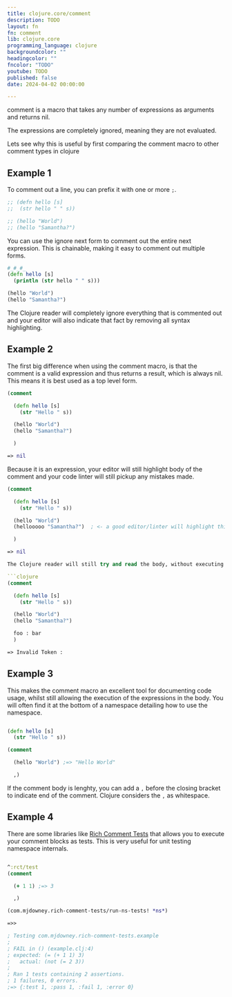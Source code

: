 ```yaml
---
title: clojure.core/comment
description: TODO
layout: fn
fn: comment
lib: clojure.core
programming_language: clojure
backgroundcolor: ""
headingcolor: ""
fncolor: "TODO"
youtube: TODO
published: false
date: 2024-04-02 00:00:00

---
```


comment is a macro that takes any number of expressions as arguments and returns nil.

The expressions are completely ignored, meaning they are not evaluated.

Lets see why this is useful by first comparing the comment macro to other comment types in clojure

## Example 1

To comment out a line, you can prefix it with one or more `;`.

```clojure
;; (defn hello [s]
;;  (str hello " " s))

;; (hello "World")
;; (hello "Samantha?")
```

You can use the ignore next form to comment out the entire next expression. This is chainable, making it easy to comment out multiple forms.

```clojure
#_#_#_
(defn hello [s]
  (println (str hello " " s)))

(hello "World")
(hello "Samantha?")

```

The Clojure reader will completely ignore everything that is commented out and your editor will also indicate that fact by removing all syntax highlighting.

## Example 2

The first big difference when using the comment macro, is that the comment is a valid expression and thus returns a result, which is always nil.
This means it is best used as a top level form.

```clojure
(comment

  (defn hello [s]
    (str "Hello " s))

  (hello "World")
  (hello "Samantha?")

  )

=> nil

```

Because it is an expression, your editor will still highlight body of the comment and your code linter will still pickup any mistakes made.

```clojure
(comment

  (defn hello [s]
    (str "Hello " s))

  (hello "World")
  (hellooooo "Samantha?")  ; <- a good editor/linter will highlight this problem

  )

=> nil

The Clojure reader will still try and read the body, without executing it. That means any invalid Clojure will cause the read to fail.

```clojure
(comment

  (defn hello [s]
    (str "Hello " s))

  (hello "World")
  (hello "Samantha?")

  foo : bar
  )

=> Invalid Token :

```

## Example 3

This makes the comment macro an excellent tool for documenting code usage, whilst still allowing the execution of the expressions in the body.
You will often find it at the bottom of a namespace detailing how to use the namespace.

```clojure

(defn hello [s]
  (str "Hello " s))

(comment

  (hello "World") ;=> "Hello World"

  ,)
```

If the comment body is lenghty, you can add a `,` before the closing bracket to indicate end of the comment. Clojure considers the `,` as whitespace.


## Example 4

There are some libraries like [Rich Comment Tests](https://github.com/matthewdowney/rich-comment-tests) that allows you to execute your comment blocks as tests. This is very useful for unit testing namespace internals.

```clojure

^:rct/test
(comment

  (+ 1 1) ;=> 3

  ,)

(com.mjdowney.rich-comment-tests/run-ns-tests! *ns*)

=>>

; Testing com.mjdowney.rich-comment-tests.example
;
; FAIL in () (example.clj:4)
; expected: (= (+ 1 1) 3)
;   actual: (not (= 2 3))
;
; Ran 1 tests containing 2 assertions.
; 1 failures, 0 errors.
;=> {:test 1, :pass 1, :fail 1, :error 0}
```
